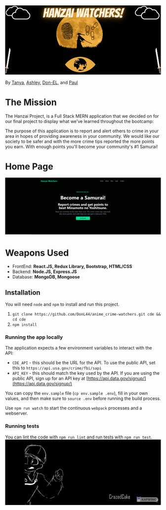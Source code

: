 ![The Hanzai Project](anime_crime-watchers/src/assets/images/hanzai_watchers.gif)

By [Tanya](https://github.com/tanyaleepr), [Ashley](https://github.com/ashleyhodge), [Don-EL](https://github.com/DonL44), and [Paul](https://github.com/pshertzi)

# The Mission

The Hanzai Project, is a Full Stack MERN application that we decided on for our final project to display what we've learned throughout the bootcamp:

The purpose of this application is to report and alert others to crime in your area in hopes of providing awareness in your community. We would like our society to be safer and with the more crime tips reported the more points you earn. With enough points you'll become your community's #1 Samurai! 


# Home Page

![Home Page ScreenShot](anime_crime-watchers/src/assets/images/hanzai_homepage.png)

# Weapons Used

<ul>
  <li>FrontEnd: <b> React.JS, Redux Library, Bootstrap, HTML/CSS </b></li>
  <li>Backend:  <b> Node.JS, Express.JS </b> </li>
  <li>Database: <b> MongoDB, Mongoose </b> </li>
</ul>

## Installation

You will need `node` and `npm` to install and run this project.

1.  `git clone https://github.com/DonL44/anime_crime-watchers.git cde && cd cde`
2.  `npm install`

### Running the app locally

The application expects a few environment variables to interact with the API:

* `CDE_API` - this should be the URL for the API. To use the public API, set this to `https://api.usa.gov/crime/fbi/sapi`
* `API_KEY` - this should match the key used by the API. If you are using the public API, sign up for an API key at [https://api.data.gov/signup/](https://api.data.gov/signup/)

You can copy the `env.sample` file (`cp env.sample .env`), fill in your own values, and then make sure to `source .env` before running the build process.

Use `npm run watch` to start the continuous `webpack` processes and a webserver.

### Running tests

You can lint the code with `npm run lint` and run tests with `npm run test`.
![RunTest](anime_crime-watchers/src/assets/images/backdrop.gif)